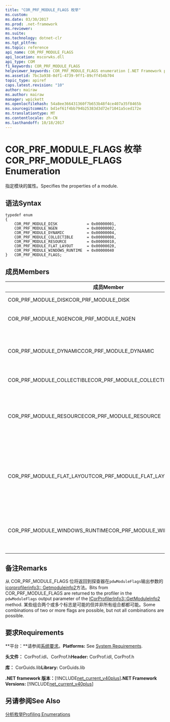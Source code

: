 ```yaml
---
title: "COR_PRF_MODULE_FLAGS 枚举"
ms.custom: 
ms.date: 03/30/2017
ms.prod: .net-framework
ms.reviewer: 
ms.suite: 
ms.technology: dotnet-clr
ms.tgt_pltfrm: 
ms.topic: reference
api_name: COR_PRF_MODULE_FLAGS
api_location: mscorwks.dll
api_type: COM
f1_keywords: COR_PRF_MODULE_FLAGS
helpviewer_keywords: COR_PRF_MODULE_FLAGS enumeration [.NET Framework profiling]
ms.assetid: 7bc3a938-0df1-4739-9ff1-89cff454b704
topic_type: apiref
caps.latest.revision: "10"
author: mairaw
ms.author: mairaw
manager: wpickett
ms.openlocfilehash: 54a8ee366431360f7b653b48f4ce407a35f8465b
ms.sourcegitcommit: bd1ef61f4bb794b25383d3d72e71041a5ced172e
ms.translationtype: MT
ms.contentlocale: zh-CN
ms.lasthandoff: 10/18/2017
---
```

# <a name="corprfmoduleflags-enumeration"></a><span data-ttu-id="2f526-102">COR_PRF_MODULE_FLAGS 枚举</span><span class="sxs-lookup"><span data-stu-id="2f526-102">COR_PRF_MODULE_FLAGS Enumeration</span></span>
<span data-ttu-id="2f526-103">指定模块的属性。</span><span class="sxs-lookup"><span data-stu-id="2f526-103">Specifies the properties of a module.</span></span>  
  
## <a name="syntax"></a><span data-ttu-id="2f526-104">语法</span><span class="sxs-lookup"><span data-stu-id="2f526-104">Syntax</span></span>  
  
```  
typedef enum  
{  
    COR_PRF_MODULE_DISK             = 0x00000001,  
    COR_PRF_MODULE_NGEN             = 0x00000002,  
    COR_PRF_MODULE_DYNAMIC          = 0x00000004,  
    COR_PRF_MODULE_COLLECTIBLE      = 0x00000008,  
    COR_PRF_MODULE_RESOURCE         = 0x00000010,  
    COR_PRF_MODULE_FLAT_LAYOUT      = 0x00000020,  
    COR_PRF_MODULE_WINDOWS_RUNTIME  = 0x00000040  
}   COR_PRF_MODULE_FLAGS;  
```  
  
## <a name="members"></a><span data-ttu-id="2f526-105">成员</span><span class="sxs-lookup"><span data-stu-id="2f526-105">Members</span></span>  
  
|<span data-ttu-id="2f526-106">成员</span><span class="sxs-lookup"><span data-stu-id="2f526-106">Member</span></span>|<span data-ttu-id="2f526-107">描述</span><span class="sxs-lookup"><span data-stu-id="2f526-107">Description</span></span>|  
|------------|-----------------|  
|<span data-ttu-id="2f526-108">COR_PRF_MODULE_DISK</span><span class="sxs-lookup"><span data-stu-id="2f526-108">COR_PRF_MODULE_DISK</span></span>|<span data-ttu-id="2f526-109">从磁盘加载了该模块。</span><span class="sxs-lookup"><span data-stu-id="2f526-109">The module was loaded from disk.</span></span>|  
|<span data-ttu-id="2f526-110">COR_PRF_MODULE_NGEN</span><span class="sxs-lookup"><span data-stu-id="2f526-110">COR_PRF_MODULE_NGEN</span></span>|<span data-ttu-id="2f526-111">该模块是由本机映像生成器 (Ngen.exe) 生成的。</span><span class="sxs-lookup"><span data-stu-id="2f526-111">The module was generated by the Native Image Generator (Ngen.exe).</span></span>|  
|<span data-ttu-id="2f526-112">COR_PRF_MODULE_DYNAMIC</span><span class="sxs-lookup"><span data-stu-id="2f526-112">COR_PRF_MODULE_DYNAMIC</span></span>|<span data-ttu-id="2f526-113">通过中的方法创建模块<xref:System.Reflection.Emit?displayProperty=nameWithType>命名空间。</span><span class="sxs-lookup"><span data-stu-id="2f526-113">The module was created by methods in the <xref:System.Reflection.Emit?displayProperty=nameWithType> namespace.</span></span>|  
|<span data-ttu-id="2f526-114">COR_PRF_MODULE_COLLECTIBLE</span><span class="sxs-lookup"><span data-stu-id="2f526-114">COR_PRF_MODULE_COLLECTIBLE</span></span>|<span data-ttu-id="2f526-115">模块的生存期由垃圾回收器管理。</span><span class="sxs-lookup"><span data-stu-id="2f526-115">The module's lifetime is managed by the garbage collector.</span></span>|  
|<span data-ttu-id="2f526-116">COR_PRF_MODULE_RESOURCE</span><span class="sxs-lookup"><span data-stu-id="2f526-116">COR_PRF_MODULE_RESOURCE</span></span>|<span data-ttu-id="2f526-117">模块不包含元数据，通常仅限于作为资源。</span><span class="sxs-lookup"><span data-stu-id="2f526-117">The module contains no metadata and is used strictly as a resource.</span></span> <span data-ttu-id="2f526-118">此位的托管等效项是<xref:System.Reflection.Module.IsResource%2A?displayProperty=nameWithType>方法。</span><span class="sxs-lookup"><span data-stu-id="2f526-118">The managed equivalent of this bit is the <xref:System.Reflection.Module.IsResource%2A?displayProperty=nameWithType> method.</span></span>|  
|<span data-ttu-id="2f526-119">COR_PRF_MODULE_FLAT_LAYOUT</span><span class="sxs-lookup"><span data-stu-id="2f526-119">COR_PRF_MODULE_FLAT_LAYOUT</span></span>|<span data-ttu-id="2f526-120">在内存中的模块的布局不变，未映射。</span><span class="sxs-lookup"><span data-stu-id="2f526-120">The module's layout in memory is flat, not mapped.</span></span> <span data-ttu-id="2f526-121">如果模块已设置此位，探查器可读取必须直接从可移植可执行 (PE) 文件头的信息解释标头中的相对虚拟地址 (Rva) 时要小心。</span><span class="sxs-lookup"><span data-stu-id="2f526-121">If a module has this bit set, profilers that read information directly from the portable executable (PE) file header will have to be careful when interpreting relative virtual addresses (RVAs) in the header.</span></span>|  
|<span data-ttu-id="2f526-122">COR_PRF_MODULE_WINDOWS_RUNTIME</span><span class="sxs-lookup"><span data-stu-id="2f526-122">COR_PRF_MODULE_WINDOWS_RUNTIME</span></span>|<span data-ttu-id="2f526-123">Windows 运行时的内容类型标志为元数据中设置此模块的程序集。</span><span class="sxs-lookup"><span data-stu-id="2f526-123">The Windows Runtime content type flag is set in the metadata for this module's assembly.</span></span> <span data-ttu-id="2f526-124">这是所有的 Windows 元数据 (.winmd) 模块的大小写。</span><span class="sxs-lookup"><span data-stu-id="2f526-124">This is the case for all Windows Metadata (.winmd) modules.</span></span>|  
  
## <a name="remarks"></a><span data-ttu-id="2f526-125">备注</span><span class="sxs-lookup"><span data-stu-id="2f526-125">Remarks</span></span>  
 <span data-ttu-id="2f526-126">从 COR_PRF_MODULE_FLAGS 位将返回到探查器在`pdwModuleFlags`输出参数的[icorprofilerinfo3:: Getmoduleinfo2](../../../../docs/framework/unmanaged-api/profiling/icorprofilerinfo3-getmoduleinfo2-method.md)方法。</span><span class="sxs-lookup"><span data-stu-id="2f526-126">Bits from COR_PRF_MODULE_FLAGS are returned to the profiler in the `pdwModuleFlags` output parameter of the [ICorProfilerInfo3::GetModuleInfo2](../../../../docs/framework/unmanaged-api/profiling/icorprofilerinfo3-getmoduleinfo2-method.md) method.</span></span> <span data-ttu-id="2f526-127">某些组合两个或多个标志是可能的但并非所有组合都都可能。</span><span class="sxs-lookup"><span data-stu-id="2f526-127">Some combinations of two or more flags are possible, but not all combinations are possible.</span></span>  
  
## <a name="requirements"></a><span data-ttu-id="2f526-128">要求</span><span class="sxs-lookup"><span data-stu-id="2f526-128">Requirements</span></span>  
 <span data-ttu-id="2f526-129">**平台：**请参阅[系统要求](../../../../docs/framework/get-started/system-requirements.md)。</span><span class="sxs-lookup"><span data-stu-id="2f526-129">**Platforms:** See [System Requirements](../../../../docs/framework/get-started/system-requirements.md).</span></span>  
  
 <span data-ttu-id="2f526-130">**头文件：** CorProf.idl、CorProf.h</span><span class="sxs-lookup"><span data-stu-id="2f526-130">**Header:** CorProf.idl, CorProf.h</span></span>  
  
 <span data-ttu-id="2f526-131">**库：** CorGuids.lib</span><span class="sxs-lookup"><span data-stu-id="2f526-131">**Library:** CorGuids.lib</span></span>  
  
 <span data-ttu-id="2f526-132">**.NET framework 版本：**[!INCLUDE[net_current_v40plus](../../../../includes/net-current-v40plus-md.md)]</span><span class="sxs-lookup"><span data-stu-id="2f526-132">**.NET Framework Versions:** [!INCLUDE[net_current_v40plus](../../../../includes/net-current-v40plus-md.md)]</span></span>  
  
## <a name="see-also"></a><span data-ttu-id="2f526-133">另请参阅</span><span class="sxs-lookup"><span data-stu-id="2f526-133">See Also</span></span>  
 [<span data-ttu-id="2f526-134">分析枚举</span><span class="sxs-lookup"><span data-stu-id="2f526-134">Profiling Enumerations</span></span>](../../../../docs/framework/unmanaged-api/profiling/profiling-enumerations.md)
